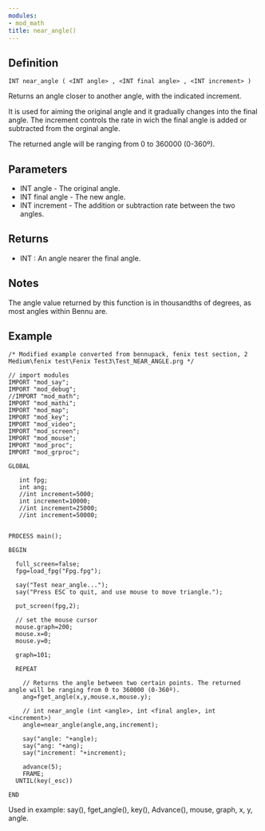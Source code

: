 ```yaml
---
modules:
- mod_math
title: near_angle()
---
```


## Definition

    INT near_angle ( <INT angle> , <INT final angle> , <INT increment> )

Returns an angle closer to another angle, with the indicated increment.

It is used for aiming the original angle and it gradually changes into the final angle. The increment controls the rate in wich the final angle is added or subtracted from the orginal angle.

The returned angle will be ranging from 0 to 360000 (0-360º).

## Parameters

- INT angle - The original angle.
- INT final angle - The new angle.
- INT increment - The addition or subtraction rate between the two angles.

## Returns

- INT : An angle nearer the final angle.

## Notes

The angle value returned by this function is in thousandths of degrees, as most angles within Bennu are.

## Example

```
/* Modified example converted from bennupack, fenix test section, 2 Medium\fenix test\Fenix Test3\Test_NEAR_ANGLE.prg */

// import modules
IMPORT "mod_say";
IMPORT "mod_debug";
//IMPORT "mod_math";
IMPORT "mod_mathi";
IMPORT "mod_map";
IMPORT "mod_key";
IMPORT "mod_video";
IMPORT "mod_screen";
IMPORT "mod_mouse";
IMPORT "mod_proc";
IMPORT "mod_grproc";

GLOBAL

   int fpg;
   int ang;
   //int increment=5000;
   int increment=10000;
   //int increment=25000;
   //int increment=50000;


PROCESS main();

BEGIN

  full_screen=false;
  fpg=load_fpg("Fpg.fpg");

  say("Test near_angle...");
  say("Press ESC to quit, and use mouse to move triangle.");

  put_screen(fpg,2);

  // set the mouse cursor
  mouse.graph=200;
  mouse.x=0;
  mouse.y=0;

  graph=101;

  REPEAT

    // Returns the angle between two certain points. The returned angle will be ranging from 0 to 360000 (0-360º).
    ang=fget_angle(x,y,mouse.x,mouse.y);

    // int near_angle (int <angle>, int <final angle>, int <increment>)
    angle=near_angle(angle,ang,increment);

    say("angle: "+angle);
    say("ang: "+ang);
    say("increment: "+increment);

    advance(5);
    FRAME;
  UNTIL(key(_esc))

END
```

Used in example: say(), fget_angle(), key(), Advance(), mouse, graph, x, y, angle.
